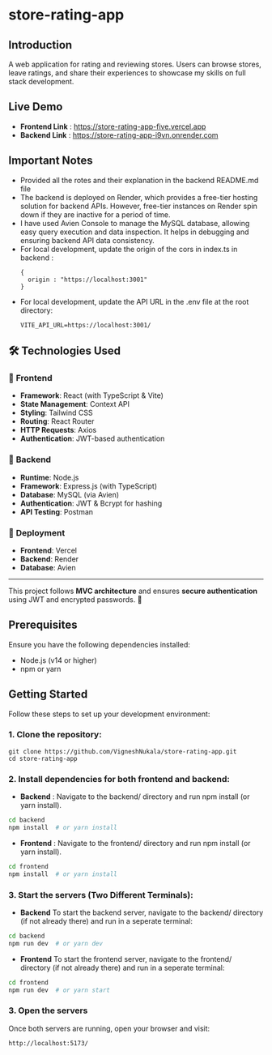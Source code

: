 # **store-rating-app**

## **Introduction**
A web application for rating and reviewing stores. Users can browse stores, leave ratings, and share their experiences to showcase my skills on full stack development.

## **Live Demo**
- **Frontend Link** : https://store-rating-app-five.vercel.app
- **Backend Link** : https://store-rating-app-i9vn.onrender.com

## **Important Notes**
- Provided all the rotes and their explanation in the backend README.md file
- The backend is deployed on Render, which provides a free-tier hosting solution for backend APIs. However, free-tier instances on Render spin down if they are inactive for a period of time.
- I have used Avien Console to manage the MySQL database, allowing easy query execution and data inspection. It helps in debugging and ensuring backend API data consistency.
- For local development, update the origin of the cors in index.ts in backend :
  ```
  {
    origin : "https://localhost:3001"
  }
  ```
- For local development, update the API URL in the .env file at the root directory:
  ```
  VITE_API_URL=https://localhost:3001/
  ```

## 🛠 Technologies Used

### 🔹 **Frontend**
- **Framework**: React (with TypeScript & Vite)
- **State Management**: Context API
- **Styling**: Tailwind CSS
- **Routing**: React Router
- **HTTP Requests**: Axios
- **Authentication**: JWT-based authentication

### 🔹 **Backend**
- **Runtime**: Node.js
- **Framework**: Express.js (with TypeScript)
- **Database**: MySQL (via Avien)
- **Authentication**: JWT & Bcrypt for hashing
- **API Testing**: Postman

### 🔹 **Deployment**
- **Frontend**: Vercel
- **Backend**: Render
- **Database**: Avien

---
This project follows **MVC architecture** and ensures **secure authentication** using JWT and encrypted passwords. 🚀


## **Prerequisites**
Ensure you have the following dependencies installed:
- Node.js (v14 or higher)
- npm or yarn

## Getting Started

Follow these steps to set up your development environment:

### **1. Clone the repository:**  

```
git clone https://github.com/VigneshNukala/store-rating-app.git
cd store-rating-app
```

### **2. Install dependencies for both frontend and backend:**

- **Backend** : Navigate to the backend/ directory and run npm install (or yarn install).
```bash
cd backend
npm install  # or yarn install
```

- **Frontend** : Navigate to the frontend/ directory and run npm install (or yarn install).
```bash
cd frontend
npm install  # or yarn install
```

### **3. Start the servers (Two Different Terminals):**
- **Backend**
To start the backend server, navigate to the backend/ directory (if not already there) and run in a seperate terminal:
```bash
cd backend
npm run dev  # or yarn dev
```
- **Frontend**
To start the frontend server, navigate to the frontend/ directory (if not already there) and run in a seperate terminal:
```bash
cd frontend
npm run dev  # or yarn start
```

### **3. Open the servers**
Once both servers are running, open your browser and visit:
```
http://localhost:5173/
```
